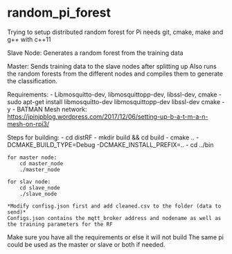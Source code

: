 # random_pi_forest
Trying to setup distributed random forest for Pi
needs git, cmake, make and g++ with c++11

Slave Node: Generates a random forest from the training data

Master:
Sends training data to the slave nodes after splitting up
Also runs the random forests from the different nodes and compiles
them to generate the classification.

Requirements:
    - Libmosquitto-dev, libmosquittopp-dev, libssl-dev, cmake
        - sudo apt-get install libmosquitto-dev libmosquittopp-dev libssl-dev cmake -y
    - BATMAN Mesh network: https://jpinjpblog.wordpress.com/2017/12/06/setting-up-b-a-t-m-a-n-mesh-on-rpi3/ 
    
Steps for building:
    - cd distRF
    - mkdir build && cd build
    - cmake .. -DCMAKE_BUILD_TYPE=Debug -DCMAKE_INSTALL_PREFIX=..
    - cd ../bin

    for master node:
        cd master_node
        ./master_node

    for slav node:
        cd slave_node
        ./slave_node

    *Modify confisg.json first and add cleaned.csv to the folder (data to send)*
    Configs.json contains the mqtt_broker address and nodename as well as the training parameters for the RF

Make sure you have all the requirements or else it will not build
The same pi could be used as the master or slave or both if needed.
